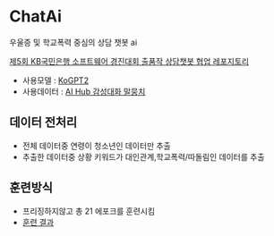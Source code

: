 # ChatAi

우울증 및 학교폭력 중심의 상담 챗봇 ai

[제5회 KB국민은행 소프트웨어 경진대회 출품작 상담챗봇 협업 레포지토리 ](https://github.com/TeamGardian/AiConselor )


- 사용모델 : [KoGPT2](https://github.com/nawnoes/WellnessConversation-LanguageModel)
- 사용데이터 : [AI Hub 감성대화 말뭉치](https://aihub.or.kr/aihubdata/data/view.do?currMenu=115&topMenu=100&aihubDataSe=realm&dataSetSn=86)


## 데이터 전처리
- 전체 데이터중 연령이 청소년인 데이터만 추출
- 추출한 데이터중 상황 키워드가 대인관계,학교폭력/따돌림인 데이터를 추출

## 훈련방식
- 프리징하지않고 총 21 에포크를 훈련시킴
- [훈련 결과](ChatAi/weights/README.md)
